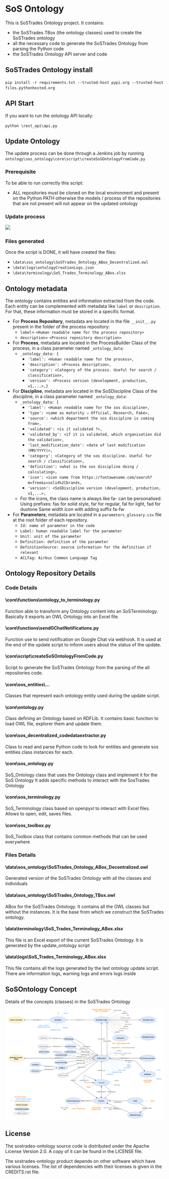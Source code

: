 # SoS Ontology

This is SoSTrades Ontology project.
It contains:
 - the SoSTrades TBox (the ontology classes) used to create the SoSTrades ontology
 - all the necessary code to generate the SoSTrades Ontology from parsing the Python code
 - the SoSTrades Ontology API server and code


## SoSTrades Ontology install
`pip install -r requirements.txt --trusted-host pypi.org --trusted-host files.pythonhosted.org`

## API Start
If you want to run the ontology API locally:

`python \rest_api\api.py`

## Update Ontology

The update process can be done through a Jenkins job by running `ontology\sos_ontology\core\script\createSoSOntologyFromCode.py`

### Prerequisite
To be able to run correctly this script:
 - ALL repositories must be cloned on the local environment and present on the Python PATH otherwise the models / process of the repositories that are not present will not appear on the updated ontology

### Update process
![](Update_process.png)

### Files generated
Once the script is DONE, it will have created the files:
 - `\data\sos_ontology\SoSTrades_Ontology_ABox_Decentralized.owl`
 - `\data\logs\ontologyCreationLogs.json`
 - `\data\terminology\SoS_Trades_Terminology_ABox.xlsx`

## Ontology metadata
The ontology contains entities and information extracted from the code.
Each entity can be complemented with metadata like `label` or `description`. For that, these information must be stored in a specific format.
 - For **Process Repository**, metadata are located in the file `__init__.py` present in the folder of the process repository:
   - `label`= `<Human readable name for the process repository>`
   - `description`= `<Process repository description>`
 - For **Process**, metadata are located in the ProcessBuilder Class of the process, in a class parameter named `_ontology_data`:
   - `_ontology_data: {`
     - `'label': <Human readable name for the process>,`
     - `'description': <Process description>,`
     - `'category': <Category of the process. Useful for search / classification>,`
     - `'version': <Process version (development, production, v1,...>,}`
 - For **Discipline**, metadata are located in the SoSDiscipline  Class of the discipline, in a class parameter named `_ontology_data`:
   - `_ontology_data: {`
     - `'label': <Human readable name for the sos discipline>,`
     - `'type': <same as maturity ⇒ Official, Research, Fake>,`
     - `'source': <which department the sos discipline is coming from>,`
     - `'validated': <is it validated ?>,`
     - `'validated_by': <if it is validated, which organisation did the validation>,`
     - `'last_modification_date': <date of last modification (MM/YYYY)>,`
     - `'category': <Category of the sos discipline. Useful for search / classification>,`
     - `'definition': <what is the sos discipline doing / calculating>,`
     - `'icon': <icon name from https://fontawesome.com/search?m=free&s=solid%2Cbrands,`
     - `'version': <SoSDiscipline version (development, production, v1,...>,`
   - For the icons, the class name is always like fa-<ICONNAME> can be personalised.
Using prefixes: fas for solid style, far for regular, fal for light, fad for duotone
Same width icon with adding suffix fa-fw
 - For **Parameters**, metadata are located in a `parameters_glossary.csv` file at the root folder of each repository.
   - `Id: name of parameter in the code`
   - `Label: human readable label for the parameter`
   - `Unit: unit of the parameter`
   - `Definition: definition of the parameter`
   - `DefinitionSource: source information for the definition if relevant`
   - `ACLTag: Airbus Common Language Tag`
## Ontology Repository Details
### Code Details

#### **\core\functions\ontology_to_terminology.py**

Function able to transform any Ontology content into an SoSTerminology. Basically it exports an OWL Ontology into an Excel file.
#### **\core\functions\sendGChatNotifications.py**

Function use to send notification on Google Chat via webhook. It is used at the end of the update script to inform users about the status of the update.

#### **\core\script\createSoSOntologyFromCode.py**

Script to generate the SoSTrades Ontology from the parsing of the all repositories code.
#### **\core\sos_entities\\...**

Classes that represent each ontology entity used during the update script.

#### **\core\ontology.py**

Class defining an Ontology based on RDFLib. It contains basic function to load OWL file, explorer them and update them.

#### **\core\sos_decentralized_codedataextractor.py**

Class to read and parse Python code to look for entities and generate sos entities class instances for each.

#### **\core\sos_ontology.py**

SoS_Ontology class that uses the Ontology class and implement it for the SoS Ontology
It adds specific methods to interact with the SosTrades Ontology

#### **\core\sos_terminology.py**

SoS_Terminology class based on openpyxl to interact with Excel files. Allows to open, edit, saves files.

#### **\core\sos_toolbox.py**

SoS_Toolbox class that contains common methods that can be used everywhere


### Files Details

#### **\data\sos_ontology\SoSTrades_Ontology_ABox_Decentralized.owl**

Generated version of the SoSTrades Ontology with all the classes and individuals

#### **\data\sos_ontology\SoSTrades_Ontology_TBox.owl**

ABox for the SoSTrades Ontology. It contains all the OWL classes but without the instances. It is the base from which we construct the SoSTrades ontology.


#### **\data\terminology\SoS_Trades_Terminology_ABox.xlsx**

This file is an Excel export of the current SoSTrades Ontology. It is generated by the update_ontology script
#### **\data\logs\SoS_Trades_Terminology_ABox.xlsx**

This file contains all the logs generated by the last ontology update script. There are information logs, warning logs and errors logs inside


## SoSOntology Concept

Details of the concepts (classes) in the SoSTrades Ontology

![](SoSConcepts.png)

## License
The sostrades-ontology source code is distributed under the Apache License Version 2.0.
A copy of it can be found in the LICENSE file.

The sostrades-ontology product depends on other software which have various licenses.
The list of dependencies with their licenses is given in the CREDITS.rst file.